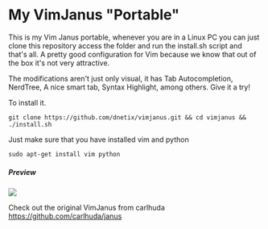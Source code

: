 My VimJanus "Portable"
==========

This is my Vim Janus portable, whenever you are in a Linux PC you can
just clone this repository access the folder and run the install.sh
script and that's all. A pretty good configuration for Vim because we
know that out of the box it's not very attractive.

The modifications aren't just only visual, it has Tab Autocompletion,
NerdTree, A nice smart tab, Syntax Highlight, among others. Give it a try!

To install it.

```Shell
git clone https://github.com/dnetix/vimjanus.git && cd vimjanus && ./install.sh
```

Just make sure that you have installed vim and python

```Shell
sudo apt-get install vim python
```

<h5>Preview</h5>
<img src="https://dnetix.files.wordpress.com/2015/01/vimpreview.png" />

Check out the original VimJanus from carlhuda<br/>
https://github.com/carlhuda/janus
